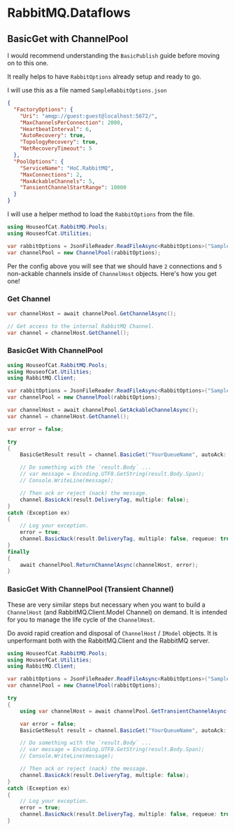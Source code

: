 ﻿# RabbitMQ.Dataflows
## BasicGet with ChannelPool

I would recommend understanding the `BasicPublish` guide before moving on to this one.

It really helps to have `RabbitOptions` already setup and ready to go.

I will use this as a file named `SampleRabbitOptions.json`

```json
{
  "FactoryOptions": {
    "Uri": "amqp://guest:guest@localhost:5672/",
    "MaxChannelsPerConnection": 2000,
    "HeartbeatInterval": 6,
    "AutoRecovery": true,
    "TopologyRecovery": true,
    "NetRecoveryTimeout": 5
  },
  "PoolOptions": {
    "ServiceName": "HoC.RabbitMQ",
    "MaxConnections": 2,
    "MaxAckableChannels": 5,
    "TansientChannelStartRange": 10000
  }
}
```

I will use a helper method to load the `RabbitOptions` from the file.

```csharp
using HouseofCat.RabbitMQ.Pools;
using HouseofCat.Utilities;

var rabbitOptions = JsonFileReader.ReadFileAsync<RabbitOptions>("SampleRabbitOptions.json");
var channelPool = new ChannelPool(rabbitOptions);
```

Per the config above you will see that we should have `2` connections and `5` non-ackable
channels inside of `ChannelHost` objects. Here's how you get one!

### Get Channel
```csharp
var channelHost = await channelPool.GetChannelAsync();

// Get access to the internal RabbitMQ Channel. 
var channel = channelHost.GetChannel();
```

### BasicGet With ChannelPool
```csharp
using HouseofCat.RabbitMQ.Pools;
using HouseofCat.Utilities;
using RabbitMQ.Client;

var rabbitOptions = JsonFileReader.ReadFileAsync<RabbitOptions>("SampleRabbitOptions.json");
var channelPool = new ChannelPool(rabbitOptions);

var channelHost = await channelPool.GetAckableChannelAsync();
var channel = channelHost.GetChannel();

var error = false;

try
{
	BasicGetResult result = channel.BasicGet("YourQueueName", autoAck: false);

	// Do something with the `result.Body` ...
    // var message = Encoding.UTF8.GetString(result.Body.Span);
    // Console.WriteLine(message);

	// Then ack or reject (nack) the message.
	channel.BasicAck(result.DeliveryTag, multiple: false);
}
catch (Exception ex)
{
	// Log your exception.
    error = true;
    channel.BasicNack(result.DeliveryTag, multiple: false, requeue: true);
}
finally
{
	await channelPool.ReturnChannelAsync(channelHost, error);
}
```

### BasicGet With ChannelPool (Transient Channel)
These are very similar steps but necessary when you want to build a `ChannelHost` (and RabbitMQ.Client.Model Channel) on demand. It is intended for you
to manage the life cycle of the `ChannelHost`.

Do avoid rapid creation and disposal of `ChannelHost` / `IModel` objects. It is unperformant both with the RabbitMQ.Client and the RabbitMQ server.

```csharp
using HouseofCat.RabbitMQ.Pools;
using HouseofCat.Utilities;
using RabbitMQ.Client;

var rabbitOptions = JsonFileReader.ReadFileAsync<RabbitOptions>("SampleRabbitOptions.json");
var channelPool = new ChannelPool(rabbitOptions);

try
{
    using var channelHost = await channelPool.GetTransientChannelAsync(true);

    var error = false;
	BasicGetResult result = channel.BasicGet("YourQueueName", autoAck: false);

	// Do something with the `result.Body` ...
    // var message = Encoding.UTF8.GetString(result.Body.Span);
    // Console.WriteLine(message);

	// Then ack or reject (nack) the message.
	channel.BasicAck(result.DeliveryTag, multiple: false);
}
catch (Ecxeption ex)
{
	// Log your exception.
    error = true;
    channel.BasicNack(result.DeliveryTag, multiple: false, requeue: true);
}
```
